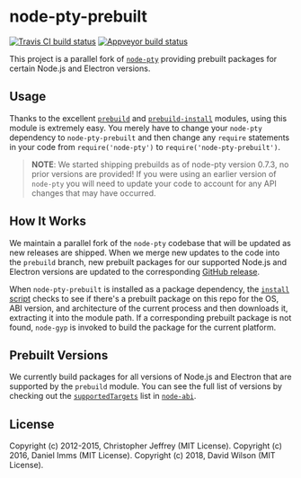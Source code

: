# node-pty-prebuilt

[![Travis CI build status](https://travis-ci.org/daviwil/node-pty-prebuilt.svg?branch=prebuild)](https://travis-ci.org/daviwil/node-pty-prebuilt)
[![Appveyor build status](https://ci.appveyor.com/api/projects/status/9auevc5p115y7x6i/branch/prebuild?svg=true)](https://ci.appveyor.com/project/daviwil/node-pty-prebuilt/branch/prebuild)

This project is a parallel fork of [`node-pty`](https://github.com/Microsoft/node-pty)
providing prebuilt packages for certain Node.js and Electron versions.

## Usage

Thanks to the excellent [`prebuild`](https://github.com/prebuild/prebuild) and
[`prebuild-install`](https://github.com/prebuild/prebuild) modules, using this module
is extremely easy.  You merely have to change your `node-pty` dependency to
`node-pty-prebuilt` and then change any `require` statements in your code from
`require('node-pty')` to `require('node-pty-prebuilt')`.

> **NOTE**: We started shipping prebuilds as of node-pty version 0.7.3, no prior versions
> are provided!  If you were using an earlier version of `node-pty` you will need
> to update your code to account for any API changes that may have occurred.

## How It Works

We maintain a parallel fork of the `node-pty` codebase that will be updated as new
releases are shipped.  When we merge new updates to the code into the `prebuild`
branch, new prebuilt packages for our supported Node.js and Electron versions
are updated to the corresponding [GitHub release](https://github.com/daviwil/node-pty-prebuilt/releases).

When `node-pty-prebuilt` is installed as a package dependency, the
[`install` script](https://github.com/daviwil/node-pty-prebuilt/blob/prebuild/package.json#L37)
checks to see if there's a prebuilt package on this repo for the OS, ABI version,
and architecture of the current process and then downloads it, extracting it into
the module path.  If a corresponding prebuilt package is not found, `node-gyp`
is invoked to build the package for the current platform.

## Prebuilt Versions

We currently build packages for all versions of Node.js and Electron that are
supported by the `prebuild` module.  You can see the full list of versions by checking
out the [`supportedTargets`](https://github.com/lgeiger/node-abi/blob/master/index.js#L51)
list in [`node-abi`](https://github.com/lgeiger/node-abi/blob/master/index.js#L51).

## License

Copyright (c) 2012-2015, Christopher Jeffrey (MIT License).
Copyright (c) 2016, Daniel Imms (MIT License).
Copyright (c) 2018, David Wilson (MIT License).
